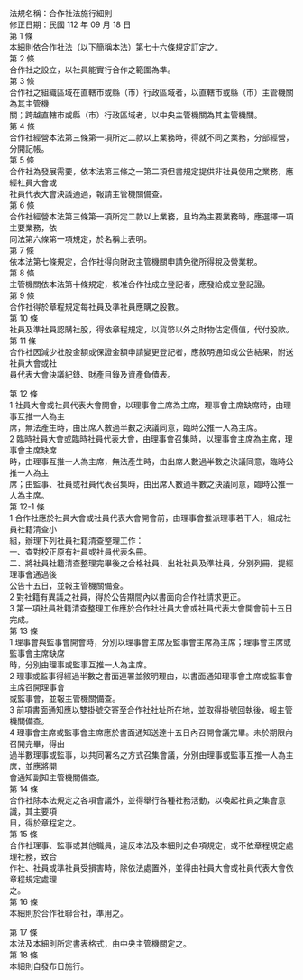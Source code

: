 法規名稱：合作社法施行細則  
修正日期：民國 112 年 09 月 18 日  
第 1 條  
本細則依合作社法（以下簡稱本法）第七十六條規定訂定之。  
第 2 條  
合作社之設立，以社員能實行合作之範圍為準。  
第 3 條  
合作社之組織區域在直轄市或縣（市）行政區域者，以直轄市或縣（市）主管機關為其主管機  
關；跨越直轄市或縣（市）行政區域者，以中央主管機關為其主管機關。  
第 4 條  
合作社經營本法第三條第一項所定二款以上業務時，得就不同之業務，分部經營，分開記帳。  
第 5 條  
合作社為發展需要，依本法第三條之一第二項但書規定提供非社員使用之業務，應經社員大會或  
社員代表大會決議通過，報請主管機關備查。  
第 6 條  
合作社經營本法第三條第一項所定二款以上業務，且均為主要業務時，應選擇一項主要業務，依  
同法第六條第一項規定，於名稱上表明。  
第 7 條  
依本法第七條規定，合作社得向財政主管機關申請免徵所得稅及營業稅。  
第 8 條  
主管機關依本法第十條規定，核准合作社成立登記者，應發給成立登記證。  
第 9 條  
合作社得於章程規定每社員及準社員應購之股數。  
第 10 條  
社員及準社員認購社股，得依章程規定，以貨幣以外之財物估定價值，代付股款。  
第 11 條  
合作社因減少社股金額或保證金額申請變更登記者，應敘明通知或公告結果，附送社員大會或社  
員代表大會決議紀錄、財產目錄及資產負債表。  


第 12 條  
1 社員大會或社員代表大會開會，以理事會主席為主席，理事會主席缺席時，由理事互推一人為主  
席，無法產生時，由出席人數過半數之決議同意，臨時公推一人為主席。  
2 臨時社員大會或臨時社員代表大會，由理事會召集時，以理事會主席為主席，理事會主席缺席  
時，由理事互推一人為主席，無法產生時，由出席人數過半數之決議同意，臨時公推一人為主  
席；由監事、社員或社員代表召集時，由出席人數過半數之決議同意，臨時公推一人為主席。  
第 12-1 條  
1 合作社應於社員大會或社員代表大會開會前，由理事會推派理事若干人，組成社員社籍清查小  
組，辦理下列社員社籍清查整理工作：  
一、查對校正原有社員或社員代表名冊。  
二、將社員社籍清查整理完畢後之合格社員、出社社員及準社員，分別列冊，提經理事會通過後  
公告十五日，並報主管機關備查。  
2 對社籍有異議之社員，得於公告期間內以書面向合作社請求更正。  
3 第一項社員社籍清查整理工作應於合作社社員大會或社員代表大會開會前十五日完成。  
第 13 條  
1 理事會與監事會開會時，分別以理事會主席及監事會主席為主席；理事會主席或監事會主席缺席  
時，分別由理事或監事互推一人為主席。  
2 理事或監事得經過半數之書面連署並敘明理由，以書面通知理事會主席或監事會主席召開理事會  
或監事會，並報主管機關備查。  
3 前項書面通知應以雙掛號交寄至合作社社址所在地，並取得掛號回執後，報主管機關備查。  
4 理事會主席或監事會主席應於書面通知送達十五日內召開會議完畢。未於期限內召開完畢，得由  
過半數理事或監事，以共同署名之方式召集會議，分別由理事或監事互推一人為主席，並應將開  
會通知副知主管機關備查。  
第 14 條  
合作社除本法規定之各項會議外，並得舉行各種社務活動，以喚起社員之集會意識，其主要項  
目，得於章程定之。  
第 15 條  
合作社理事、監事或其他職員，違反本法及本細則之各項規定，或不依章程規定處理社務，致合  
作社、社員或準社員受損害時，除依法處置外，並得由社員大會或社員代表大會依章程規定處理  
之。  
第 16 條  
本細則於合作社聯合社，準用之。  


第 17 條  
本法及本細則所定書表格式，由中央主管機關定之。  
第 18 條  
本細則自發布日施行。  


